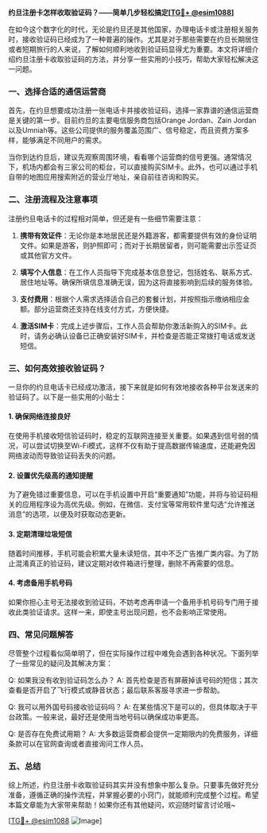 **约旦注册卡怎样收取验证码？——简单几步轻松搞定[[TG💪+ @esim1088](https://t.me/s/esim1088)]**

在如今这个数字化的时代，无论是约旦还是其他国家，办理电话卡或注册相关服务时，接收验证码已经成为了一种普遍的操作。尤其是对于那些需要在约旦长期居住或者短期旅行的人来说，了解如何顺利地收到验证码显得尤为重要。本文将详细介绍约旦注册卡收取验证码的方法，并分享一些实用的小技巧，帮助大家轻松解决这一问题。

### 一、选择合适的通信运营商

首先，在约旦想要成功注册一张电话卡并接收验证码，选择一家靠谱的通信运营商是关键的第一步。目前约旦的主要电信服务商包括Orange Jordan、Zain Jordan以及Umniah等。这些公司提供的服务覆盖范围广、信号稳定，而且资费方案多样，能够满足不同用户的需求。

当你到达约旦后，建议先观察周围环境，看看哪个运营商的信号更强。通常情况下，机场内都会有三家公司的柜台，可以直接购买SIM卡。此外，也可以通过手机自带的地图应用搜索附近的营业厅地址，亲自前往咨询和购买。

### 二、注册流程及注意事项

注册约旦电话卡的过程相对简单，但还是有一些细节需要注意：

1. **携带有效证件**：无论你是本地居民还是外籍游客，都需要提供有效的身份证明文件。如果是游客，则护照即可；而对于长期居留者，则可能需要出示签证页或其他官方文件。
   
2. **填写个人信息**：在工作人员指导下完成基本信息登记，包括姓名、联系方式、居住地址等。确保所填信息准确无误，因为这将直接影响到后续的服务体验。

3. **支付费用**：根据个人需求选择适合自己的套餐计划，并按照指示缴纳相应金额。部分运营商还支持在线支付方式，方便快捷。

4. **激活SIM卡**：完成上述步骤后，工作人员会帮助你激活新购入的SIM卡。此时，请务必确认设备已正确安装好SIM卡，并检查是否能正常拨打电话或发送短信。

### 三、如何高效接收验证码？

一旦你的约旦电话卡已经成功激活，接下来就是如何有效地接收各种平台发送来的验证码了。以下是一些实用的小贴士：

#### 1. 确保网络连接良好

在使用手机接收短信验证码时，稳定的互联网连接至关重要。如果遇到信号弱的情况，可以尝试切换至Wi-Fi模式，这样不仅有助于提高数据传输速度，还能避免因网络波动而导致验证码丢失的问题。

#### 2. 设置优先级高的通知提醒

为了避免错过重要信息，可以在手机设置中开启“重要通知”功能，并将与验证码相关的应用程序设为高优先级。例如，在微信、支付宝等常用软件里勾选“允许推送消息”的选项，以便及时获取动态更新。

#### 3. 定期清理垃圾短信

随着时间推移，手机可能会积累大量未读短信，其中不乏广告推广类内容。为了防止混淆真正的验证码，建议定期对收件箱进行整理，删除不再需要的信息。

#### 4. 考虑备用手机号码

如果你担心主号无法接收到验证码，不妨考虑再申请一个备用手机号码专门用于接收此类验证请求。这样一来，即使主号出现问题，也不会影响正常使用。

### 四、常见问题解答

尽管整个过程看似简单明了，但在实际操作过程中难免会遇到各种状况。下面列举了一些常见的疑问及其解决方案：

Q: 如果我没有收到验证码怎么办？
A: 首先检查是否有屏蔽掉该号码的短信；其次查看是否开启了飞行模式或静音状态；最后联系客服寻求进一步帮助。

Q: 我可以用外国号码接收验证码吗？
A: 在某些情况下是可以的，但具体取决于平台政策。一般来说，最好还是使用当地号码以确保成功率更高。

Q: 是否存在免费试用期？
A: 大多数运营商都会提供一定期限内的免费服务，详细条款可以在官网查询或者直接询问工作人员。

### 五、总结

综上所述，约旦注册卡收取验证码其实并没有想象中那么复杂。只要事先做好充分准备，遵循正确的操作流程，并掌握必要的小窍门，就能顺利完成整个过程。希望本篇文章能为大家带来帮助！如果你还有其他疑问，欢迎随时留言讨论哦~

[[TG💪+ @esim1088](https://t.me/s/esim1088) ![Image](https://i.postimg.cc/4NQfJmqS/Snipaste-2025-05-13-00-14-12.png)]